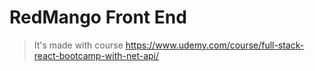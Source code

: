 # RedMango Front End

> It's made with course https://www.udemy.com/course/full-stack-react-bootcamp-with-net-api/
